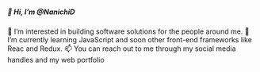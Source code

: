 ##### 👋 Hi, I’m @NanichiD
👀 I’m interested in building software solutions for the  people around me.
🌱 I’m currently learning JavaScript and soon other front-end frameworks like Reac and Redux.
📫 You can reach out to me through my social media handles and my web portfolio

<!---
NanichiD/NanichiD is a ✨ special ✨ repository because its `README.md` (this file) appears on your GitHub profile.
You can click the Preview link to take a look at your changes.
--->
